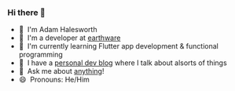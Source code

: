 ### Hi there 👋

- 🔭&nbsp; I'm Adam Halesworth
- 🚀&nbsp; I'm a developer at [earthware](https://earthware.co.uk)
- 🌱&nbsp; I'm currently learning Flutter app development & functional programming
- 💾&nbsp; I have a [personal dev blog](https://halesworth.org) where I talk about alsorts of things
- 💬&nbsp; Ask me about [anything](https://github.com/thisdarktao/ama)!
- 😄&nbsp; Pronouns: He/Him
